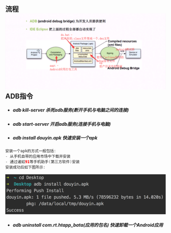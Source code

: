 ## 流程![](/assets/Android打包流程.png)ADB指令

* ##### adb kill-server 杀死adb服务\(断开手机与电脑之间的连接\)
* ##### adb start-server 开启adb服务\(连接手机与电脑\)
* ##### adb install douyin.apk 快速安装一个apk

```java
安装一个apk的方式一般包括:
- 从手机自带的应用市场中下载并安装
- 通过诸如91等手机助手(第三方软件)安装
安装成功后如下图所示:
```

![](/assets/快速安装一个apk.png)

* ##### adb uninstall com.rt.htapp\_bata\(应用的包名\) 快速卸载一个Android应用

##### 

##### 

##### 



